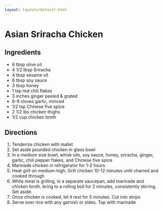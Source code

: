 ```yaml
---
layout: layouts/default.html 
---
```


# Asian Sriracha Chicken

## Ingredients

* 6 tbsp olive oil
* 4 1/2 tbsp Sriracha
* 4 tbsp sesame oil
* 6 tbsp soy sauce
* 3 tbsp honey
* 1 tsp red chili flakes
* 3 inches ginger peeled & grated
* 8-9 cloves garlic, minced
* 1/2 tsp Chinese five spice 
* 2 1/2 lbs chicken thighs
* 1/2 cup chicken broth

## Directions

1. Tenderize chicken with mallet 
2. Set aside pounded chicken in glass bowl
3. In a medium size bowl, whisk oils, soy sauce, honey, sriracha, ginger, garlic, chili pepper flakes, and Chinese five spice
4. Marinade chicken in refrigerator for 1-2 hours 
5. Heat grill on medium-high. Grill chicken 10-12 minutes until charred and cooked through
6. While meat is grilling, in a separate saucepan, add marinade and chicken broth. bring to a rolling boil for 2 minutes, consistently stirring. Set aside. 
7. Once chicken is cooked, let it rest for 5 minutes. Cut into strips 
8. Serve over rice with any garnish or sides. Top with marinade
